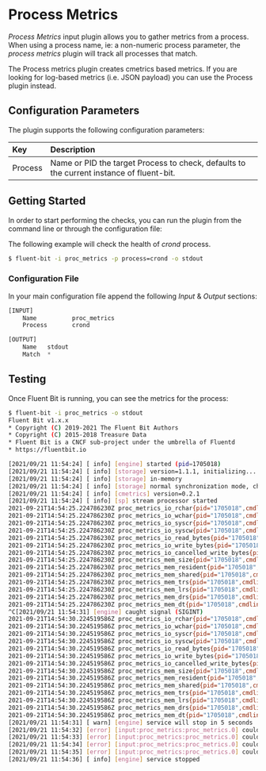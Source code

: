 # Process Metrics

_Process_ _Metrics_ input plugin allows you to gather metrics from a process. When using a process name, ie: a non-numeric process parameter, the _process_ _metrics_ plugin will track all processes that match.

The Process metrics plugin creates cmetrics based metrics. If you are looking for log-based metrics \(i.e. JSON payload) you can use the Process plugin instead.

## Configuration Parameters

The plugin supports the following configuration parameters:

| Key     | Description                                                                              |
| :---    | :---                                                                                     |
| Process | Name or PID the target Process to check, defaults to the current instance of fluent-bit. |

## Getting Started

In order to start performing the checks, you can run the plugin from the command line or through the configuration file:

The following example will check the health of _crond_ process.

```bash
$ fluent-bit -i proc_metrics -p process=crond -o stdout
```

### Configuration File

In your main configuration file append the following _Input_ & _Output_ sections:

```python
[INPUT]
    Name          proc_metrics
    Process       crond

[OUTPUT]
    Name   stdout
    Match  *
```

## Testing

Once Fluent Bit is running, you can see the metrics for the process:

```bash
$ fluent-bit -i proc_metrics -o stdout
Fluent Bit v1.x.x
* Copyright (C) 2019-2021 The Fluent Bit Authors
* Copyright (C) 2015-2018 Treasure Data
* Fluent Bit is a CNCF sub-project under the umbrella of Fluentd
* https://fluentbit.io

[2021/09/21 11:54:24] [ info] [engine] started (pid=1705018)
[2021/09/21 11:54:24] [ info] [storage] version=1.1.1, initializing...
[2021/09/21 11:54:24] [ info] [storage] in-memory
[2021/09/21 11:54:24] [ info] [storage] normal synchronization mode, checksum disabled, max_chunks_up=128
[2021/09/21 11:54:24] [ info] [cmetrics] version=0.2.1
[2021/09/21 11:54:24] [ info] [sp] stream processor started
2021-09-21T14:54:25.224786230Z proc_metrics_io_rchar{pid="1705018",cmdline="fluent-bit"} = 44965
2021-09-21T14:54:25.224786230Z proc_metrics_io_wchar{pid="1705018",cmdline="fluent-bit"} = 25367
2021-09-21T14:54:25.224786230Z proc_metrics_io_syscr{pid="1705018",cmdline="fluent-bit"} = 41
2021-09-21T14:54:25.224786230Z proc_metrics_io_syscw{pid="1705018",cmdline="fluent-bit"} = 18
2021-09-21T14:54:25.224786230Z proc_metrics_io_read_bytes{pid="1705018",cmdline="fluent-bit"} = 2818048
2021-09-21T14:54:25.224786230Z proc_metrics_io_write_bytes{pid="1705018",cmdline="fluent-bit"} = 0
2021-09-21T14:54:25.224786230Z proc_metrics_io_cancelled_write_bytes{pid="1705018",cmdline="fluent-bit"} = 0
2021-09-21T14:54:25.224786230Z proc_metrics_mem_size{pid="1705018",cmdline="fluent-bit"} = 13040
2021-09-21T14:54:25.224786230Z proc_metrics_mem_resident{pid="1705018",cmdline="fluent-bit"} = 2771
2021-09-21T14:54:25.224786230Z proc_metrics_mem_shared{pid="1705018",cmdline="fluent-bit"} = 2285
2021-09-21T14:54:25.224786230Z proc_metrics_mem_trs{pid="1705018",cmdline="fluent-bit"} = 1486
2021-09-21T14:54:25.224786230Z proc_metrics_mem_lrs{pid="1705018",cmdline="fluent-bit"} = 0
2021-09-21T14:54:25.224786230Z proc_metrics_mem_drs{pid="1705018",cmdline="fluent-bit"} = 8231
2021-09-21T14:54:25.224786230Z proc_metrics_mem_dt{pid="1705018",cmdline="fluent-bit"} = 0
^C[2021/09/21 11:54:31] [engine] caught signal (SIGINT)
2021-09-21T14:54:30.224519586Z proc_metrics_io_rchar{pid="1705018",cmdline="fluent-bit"} = 45773
2021-09-21T14:54:30.224519586Z proc_metrics_io_wchar{pid="1705018",cmdline="fluent-bit"} = 26821
2021-09-21T14:54:30.224519586Z proc_metrics_io_syscr{pid="1705018",cmdline="fluent-bit"} = 67
2021-09-21T14:54:30.224519586Z proc_metrics_io_syscw{pid="1705018",cmdline="fluent-bit"} = 25
2021-09-21T14:54:30.224519586Z proc_metrics_io_read_bytes{pid="1705018",cmdline="fluent-bit"} = 2818048
2021-09-21T14:54:30.224519586Z proc_metrics_io_write_bytes{pid="1705018",cmdline="fluent-bit"} = 0
2021-09-21T14:54:30.224519586Z proc_metrics_io_cancelled_write_bytes{pid="1705018",cmdline="fluent-bit"} = 0
2021-09-21T14:54:30.224519586Z proc_metrics_mem_size{pid="1705018",cmdline="fluent-bit"} = 13040
2021-09-21T14:54:30.224519586Z proc_metrics_mem_resident{pid="1705018",cmdline="fluent-bit"} = 2771
2021-09-21T14:54:30.224519586Z proc_metrics_mem_shared{pid="1705018",cmdline="fluent-bit"} = 2285
2021-09-21T14:54:30.224519586Z proc_metrics_mem_trs{pid="1705018",cmdline="fluent-bit"} = 1486
2021-09-21T14:54:30.224519586Z proc_metrics_mem_lrs{pid="1705018",cmdline="fluent-bit"} = 0
2021-09-21T14:54:30.224519586Z proc_metrics_mem_drs{pid="1705018",cmdline="fluent-bit"} = 8231
2021-09-21T14:54:30.224519586Z proc_metrics_mem_dt{pid="1705018",cmdline="fluent-bit"} = 0
[2021/09/21 11:54:31] [ warn] [engine] service will stop in 5 seconds
[2021/09/21 11:54:32] [error] [input:proc_metrics:proc_metrics.0] could not append metrics
[2021/09/21 11:54:33] [error] [input:proc_metrics:proc_metrics.0] could not append metrics
[2021/09/21 11:54:34] [error] [input:proc_metrics:proc_metrics.0] could not append metrics
[2021/09/21 11:54:35] [error] [input:proc_metrics:proc_metrics.0] could not append metrics
[2021/09/21 11:54:36] [ info] [engine] service stopped
```
